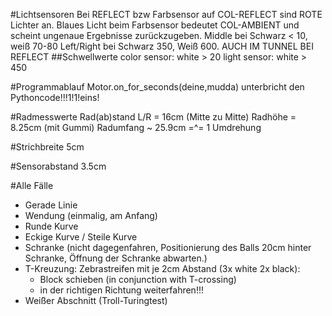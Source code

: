 #Lichtsensoren
Bei REFLECT bzw Farbsensor auf COL-REFLECT sind ROTE Lichter an.
Blaues Licht beim Farbsensor bedeutet COL-AMBIENT und scheint ungenaue Ergebnisse zurückzugeben.
Middle bei Schwarz < 10, weiß 70-80
Left/Right bei Schwarz 350, Weiß 600. AUCH IM TUNNEL BEI REFLECT
##Schwellwerte
color sensor: white > 20
light sensor: white > 450

#Programmablauf
Motor.on_for_seconds(deine,mudda) unterbricht den Pythoncode!!!1!1!eins!

#Radmesswerte
Rad(ab)stand L/R = 16cm (Mitte zu Mitte)
Radhöhe = 8.25cm (mit Gummi)
Radumfang ~ 25.9cm =^= 1 Umdrehung

#Strichbreite
5cm

#Sensorabstand
3.5cm

#Alle Fälle
- Gerade Linie
- Wendung (einmalig, am Anfang)
- Runde Kurve
- Eckige Kurve / Steile Kurve
- Schranke (nicht dagegenfahren, Positionierung des Balls 20cm hinter Schranke, Öffnung der Schranke abwarten.)
- T-Kreuzung: Zebrastreifen mit je 2cm Abstand (3x white 2x black): 
    - Block schieben (in conjunction with T-crossing)
    - in der richtigen Richtung weiterfahren!!!
- Weißer Abschnitt (Troll-Turingtest)

